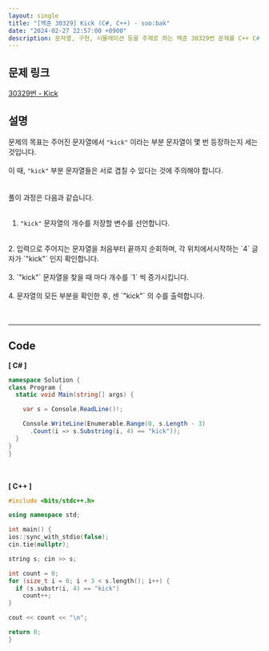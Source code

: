 ```yaml
---
layout: single
title: "[백준 30329] Kick (C#, C++) - soo:bak"
date: "2024-02-27 22:57:00 +0900"
description: 문자열, 구현, 시뮬레이션 등을 주제로 하는 백준 30329번 문제를 C++ C# 으로 풀이 및 해설
---
```


## 문제 링크
  [30329번 - Kick](https://www.acmicpc.net/problem/30329)

## 설명
문제의 목표는 주어진 문자열에서 `"kick"` 이라는 부분 문자열이 몇 번 등장하는지 세는 것입니다.<br>
<br>
이 때, `"kick"` 부분 문자열들은 서로 겹칠 수 있다는 것에 주의해야 합니다.<br>
<br>
<br>
풀이 과정은 다음과 같습니다.<br>
<br>
1. `"kick"` 문자열의 개수를 저장할 변수를 선언합니다.<br>
<br>
2. 입력으로 주어지는 문자열을 처음부터 끝까지 순회하며, 각 위치에서시작하는 `4` 글자가 `"kick"` 인지 확인합니다.<br>
<br>
3. `"kick"` 문자열을 찾을 때 마다 개수를 `1` 씩 증가시킵니다.<br>
<br>
4. 문자열의 모든 부분을 확인한 후, 센 `"kick"` 의 수를 출력합니다.<br>
<br>
<br>

- - -

## Code
<b>[ C# ] </b>
<br>

  ```c#
namespace Solution {
  class Program {
    static void Main(string[] args) {

      var s = Console.ReadLine()!;

      Console.WriteLine(Enumerable.Range(0, s.Length - 3)
        .Count(i => s.Substring(i, 4) == "kick"));
    }
  }
}
  ```
<br><br>
<b>[ C++ ] </b>
<br>

  ```c++
#include <bits/stdc++.h>

using namespace std;

int main() {
  ios::sync_with_stdio(false);
  cin.tie(nullptr);

  string s; cin >> s;

  int count = 0;
  for (size_t i = 0; i + 3 < s.length(); i++) {
    if (s.substr(i, 4) == "kick")
      count++;
  }

  cout << count << "\n";

  return 0;
}
  ```
